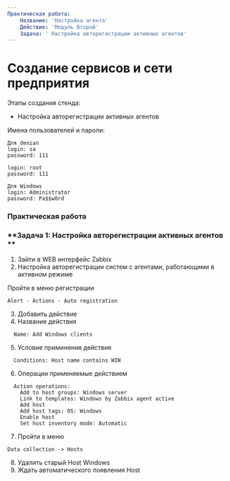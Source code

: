 ```yaml
---
Практическая работа:
    Название: 'Настройка агента'
    Действие: 'Модуль Второй'
    Задача: ' Настройка авторегистрации активных агентов'
---
```

# **Создание сервисов и сети предприятия**

Этапы создания стенда:

- Настройка авторегистрации активных агентов

Имена пользователей и пароли:
```
Для denian
login: sa
password: 111

login: root 
password: 111
```
```
Для Windows
login: Administrator
password: Pa$$w0rd
```
### **Практическая работа**

### **Задача 1: Настройка авторегистрации активных агентов **
1. Зайти в WEB интерфейс Zabbix
2. Настройка авторегистрации систем с агентами, работающими в активном режиме

Пройти в меню регистрации
```
Alert - Actions - Auto registration
```
3. Добавить действие
4. Название действия
```
  Name: Add Windows clients
```
5. Условие приминения действия
```                             
  Conditions: Host name contains WIN
```
6. Операции применяемые действием
```
  Action operations: 
    Add to host groups: Windows server                     
    Link to templates: Windows by Zabbix agent active 
    Add host
    Add host tags: OS: Windows
    Enable host
    Set host inventory mode: Automatic
```
7. Пройти в меню
```
Data collection -> Hosts
```
8. Удалить старый Host Windows
9. Ждать автоматического появления Host 
```
